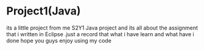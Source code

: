 # Project1(Java)
its a little project from me S2Y1 Java project and its all about the assignment that i written in Eclipse .just a record that what i have learn and what have i done hope you guys enjoy using my code
